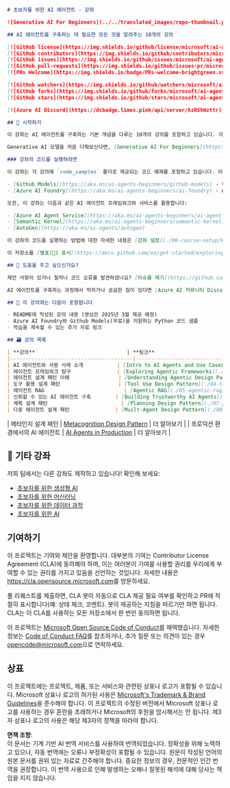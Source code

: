 ```markdown
# 초보자를 위한 AI 에이전트 - 강좌

![Generative AI For Beginners](../../translated_images/repo-thumbnail.png?WT.fdac25c1519629ab59bee7fe82d0b3de40ab27e68637ca37cfa5d0b9ca7389b8.ko.mc_id=academic-105485-koreyst)

## AI 에이전트를 구축하는 데 필요한 모든 것을 알려주는 10개의 강의

[![GitHub license](https://img.shields.io/github/license/microsoft/ai-agents-for-beginners.svg)](https://github.com/microsoft/ai-agents-for-beginners/blob/master/LICENSE?WT.mc_id=academic-105485-koreyst)
[![GitHub contributors](https://img.shields.io/github/contributors/microsoft/ai-agents-for-beginners.svg)](https://GitHub.com/microsoft/ai-agents-for-beginners/graphs/contributors/?WT.mc_id=academic-105485-koreyst)
[![GitHub issues](https://img.shields.io/github/issues/microsoft/ai-agents-for-beginners.svg)](https://GitHub.com/microsoft/ai-agents-for-beginners/issues/?WT.mc_id=academic-105485-koreyst)
[![GitHub pull-requests](https://img.shields.io/github/issues-pr/microsoft/ai-agents-for-beginners.svg)](https://GitHub.com/microsoft/ai-agents-for-beginners/pulls/?WT.mc_id=academic-105485-koreyst)
[![PRs Welcome](https://img.shields.io/badge/PRs-welcome-brightgreen.svg?style=flat-square)](http://makeapullrequest.com?WT.mc_id=academic-105485-koreyst)

[![GitHub watchers](https://img.shields.io/github/watchers/microsoft/ai-agents-for-beginners.svg?style=social&label=Watch)](https://GitHub.com/microsoft/ai-agents-for-beginners/watchers/?WT.mc_id=academic-105485-koreyst)
[![GitHub forks](https://img.shields.io/github/forks/microsoft/ai-agents-for-beginners.svg?style=social&label=Fork)](https://GitHub.com/microsoft/ai-agents-for-beginners/network/?WT.mc_id=academic-105485-koreyst)
[![GitHub stars](https://img.shields.io/github/stars/microsoft/ai-agents-for-beginners.svg?style=social&label=Star)](https://GitHub.com/microsoft/ai-agents-for-beginners/stargazers/?WT.mc_id=academic-105485-koreyst)

[![Azure AI Discord](https://dcbadge.limes.pink/api/server/kzRShWzttr)](https://discord.gg/kzRShWzttr)

## 🌱 시작하기

이 강좌는 AI 에이전트를 구축하는 기본 개념을 다루는 10개의 강의를 포함하고 있습니다. 각 강의는 독립적인 주제를 다루므로 원하는 곳부터 시작하세요!

Generative AI 모델을 처음 다뤄보신다면, [Generative AI For Beginners](https://aka.ms/genai-beginners) 강좌를 확인해 보세요. 이 강좌는 GenAI를 활용한 구축 방법을 다룬 21개의 강의를 제공합니다.

### 강좌의 코드를 실행하려면

이 강좌는 각 강의에 `code_samples` 폴더로 제공되는 코드 예제를 포함하고 있습니다. 이 코드는 다음과 같은 모델 서비스를 사용합니다:

- [Github Models](https://aka.ms/ai-agents-beginners/github-models) - 무료 / 제한적
- [Azure AI Foundry](https://aka.ms/ai-agents-beginners/ai-foundry) - Azure 계정 필요

또한, 이 강좌는 다음과 같은 AI 에이전트 프레임워크와 서비스를 활용합니다:

- [Azure AI Agent Service](https://aka.ms/ai-agents-beginners/ai-agent-service)
- [Semantic Kernel](https://aka.ms/ai-agents-beginners/semantic-kernel)
- [AutoGen](https://aka.ms/ai-agents/autogen)

이 강좌의 코드를 실행하는 방법에 대한 자세한 내용은 [강좌 설정](./00-course-setup/README.md)을 참조하세요.

이 저장소를 [별표(🌟) 표시](https://docs.github.com/en/get-started/exploring-projects-on-github/saving-repositories-with-stars?WT.mc_id=academic-105485-koreyst)하고, [포크](https://github.com/microsoft/ai-agents-for-beginners/fork)하여 코드를 실행하는 것을 잊지 마세요.

## 🙏 도움을 주고 싶으신가요?

제안 사항이 있거나 철자나 코드 오류를 발견하셨나요? [이슈를 제기](https://github.com/microsoft/ai-agents-for-beginners/issues?WT.mc_id=academic-105485-koreyst)하거나 [풀 리퀘스트를 생성](https://github.com/microsoft/ai-agents-for-beginners/pulls?WT.mc_id=academic-105485-koreyst)하세요.

AI 에이전트를 구축하는 과정에서 막히거나 궁금한 점이 있다면 [Azure AI 커뮤니티 Discord](https://discord.gg/kzRShWzttr)에 참여하세요.

## 📂 각 강의에는 다음이 포함됩니다

- README에 작성된 강의 내용 (영상은 2025년 3월 제공 예정)
- Azure AI Foundry와 Github Models(무료)을 지원하는 Python 코드 샘플
- 학습을 계속할 수 있는 추가 자료 링크

## 🗃️ 강의 목록

| **강의**                              | **링크**                                   | **추가 학습**     |
|----------------------------------------|--------------------------------------------|------------------|
| AI 에이전트와 사용 사례 소개           | [Intro to AI Agents and Use Cases](./01-intro-to-ai-agents/README.md)          | Learn More       |
| 에이전트 프레임워크 탐구               | [Exploring Agentic Frameworks](./02-explore-agentic-frameworks/README.md)  | Learn More       |
| 에이전트 설계 패턴 이해                | [Understanding Agentic Design Patterns](./03-agentic-design-patterns/README.md)  | Learn More       |
| 도구 활용 설계 패턴                   | [Tool Use Design Pattern](./04-tool-use/README.md)                    | Learn More       |
| 에이전트 RAG                          | [Agentic RAG](./05-agentic-rag/README.md)                 | Learn More       |
| 신뢰할 수 있는 AI 에이전트 구축        | [Building Trustworthy AI Agents](./06-building-trustworthy-agents/README.md) | Learn More       |
| 계획 설계 패턴                        | [Planning Design Pattern](./07-planning-design/README.md)             | Learn More       |
| 다중 에이전트 설계 패턴               | [Muilt-Agent Design Pattern](./08-multi-agent/README.md)                 | Learn More       |
```
| 메타인지 설계 패턴           | [Metacognition Design Pattern](./09-metacognition/README.md)               | 더 알아보기         |
| 프로덕션 환경에서의 AI 에이전트 | [AI Agents in Production](./10-ai-agents-production/README.md)        | 더 알아보기         |

## 🎒 기타 강좌

저희 팀에서는 다른 강좌도 제작하고 있습니다! 확인해 보세요:

- [초보자를 위한 생성형 AI](https://aka.ms/genai-beginners)
- [초보자를 위한 머신러닝](https://aka.ms/ml-beginners?WT.mc_id=academic-105485-koreyst)
- [초보자를 위한 데이터 과학](https://aka.ms/datascience-beginners?WT.mc_id=academic-105485-koreyst)
- [초보자를 위한 AI](https://aka.ms/ai-beginners?WT.mc_id=academic-105485-koreyst)

## 기여하기

이 프로젝트는 기여와 제안을 환영합니다. 대부분의 기여는 Contributor License Agreement (CLA)에 동의해야 하며, 이는 여러분이 기여를 사용할 권리를 우리에게 부여할 수 있는 권리를 가지고 있음을 선언하는 것입니다. 자세한 내용은 <https://cla.opensource.microsoft.com>를 방문하세요.

풀 리퀘스트를 제출하면, CLA 봇이 자동으로 CLA 제공 필요 여부를 확인하고 PR에 적절히 표시합니다(예: 상태 체크, 코멘트). 봇이 제공하는 지침을 따르기만 하면 됩니다. CLA는 이 CLA를 사용하는 모든 저장소에서 한 번만 동의하면 됩니다.

이 프로젝트는 [Microsoft Open Source Code of Conduct](https://opensource.microsoft.com/codeofconduct/)를 채택했습니다. 자세한 정보는 [Code of Conduct FAQ](https://opensource.microsoft.com/codeofconduct/faq/)를 참조하거나, 추가 질문 또는 의견이 있는 경우 [opencode@microsoft.com](mailto:opencode@microsoft.com)으로 연락하세요.

## 상표

이 프로젝트에는 프로젝트, 제품, 또는 서비스와 관련된 상표나 로고가 포함될 수 있습니다. Microsoft 상표나 로고의 허가된 사용은 [Microsoft's Trademark & Brand Guidelines](https://www.microsoft.com/en-us/legal/intellectualproperty/trademarks/usage/general)을 준수해야 합니다. 이 프로젝트의 수정된 버전에서 Microsoft 상표나 로고를 사용하는 경우 혼란을 초래하거나 Microsoft의 후원을 암시해서는 안 됩니다. 제3자 상표나 로고의 사용은 해당 제3자의 정책을 따라야 합니다.

**면책 조항**:  
이 문서는 기계 기반 AI 번역 서비스를 사용하여 번역되었습니다. 정확성을 위해 노력하고 있으나, 자동 번역에는 오류나 부정확성이 포함될 수 있습니다. 원문이 작성된 언어의 원본 문서를 권위 있는 자료로 간주해야 합니다. 중요한 정보의 경우, 전문적인 인간 번역을 권장합니다. 이 번역 사용으로 인해 발생하는 오해나 잘못된 해석에 대해 당사는 책임을 지지 않습니다.